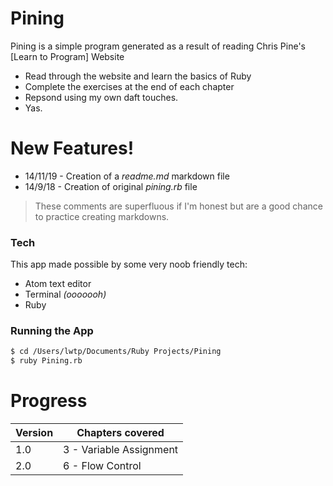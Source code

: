 # Pining

Pining is a simple program generated as a result of reading Chris Pine's [Learn to Program] Website

  - Read through the website and learn the basics of Ruby
  - Complete the exercises at the end of each chapter
  - Repsond using my own daft touches.
  - Yas.

# New Features!

  - 14/11/19 - Creation of a *readme.md* markdown file 
  - 14/9/18 - Creation of original *pining.rb* file



> These comments are superfluous if I'm honest but are
> a good chance to practice creating markdowns.

### Tech

This app made possible by some very noob friendly tech:
* Atom text editor
* Terminal *(ooooooh)*
* Ruby


### Running the App

```sh
$ cd /Users/lwtp/Documents/Ruby Projects/Pining
$ ruby Pining.rb
```

# Progress



| Version | Chapters covered |
| ------ | ------ |
| 1.0 | 3 - Variable Assignment  |
| 2.0 | 6 - Flow Control |

